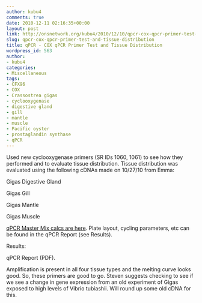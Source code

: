 ```yaml
---
author: kubu4
comments: true
date: 2010-12-11 02:16:35+00:00
layout: post
link: http://onsnetwork.org/kubu4/2010/12/10/qpcr-cox-qpcr-primer-test-and-tissue-distribution/
slug: qpcr-cox-qpcr-primer-test-and-tissue-distribution
title: qPCR - COX qPCR Primer Test and Tissue Distribution
wordpress_id: 563
author:
- kubu4
categories:
- Miscellaneous
tags:
- CFX96
- COX
- Crassostrea gigas
- cyclooxygenase
- digestive gland
- gill
- mantle
- muscle
- Pacific oyster
- prostaglandin synthase
- qPCR
---
```


Used new cyclooxygenase primers (SR IDs 1060, 1061) to see how they performed and to evaluate tissue distribution. Tissue distribution was evaluated using the following cDNAs made on 10/27/10 from Emma:

Gigas Digestive Gland

Gigas Gill

Gigas Mantle

Gigas Muscle

[qPCR Master Mix calcs are here](https://spreadsheets.google.com/ccc?key=0AmS_90rPaQMzdE1Eb3lBQkQ2RFFRZnBKYUI5VFBENUE&hl=en&authkey=COjq-m8#gid=0). Plate layout, cycling parameters, etc can be found in the qPCR Report (see Results).

Results:

qPCR Report (PDF).

Amplification is present in all four tissue types and the melting curve looks good. So, these primers are good to go. Steven suggests checking to see if we see a change in gene expression from an old experiment of Gigas exposed to high levels of Vibrio tubiashii. Will round up some old cDNA for this.
